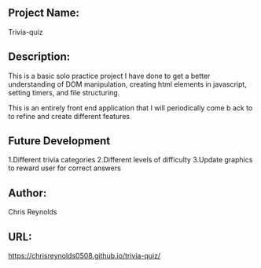 ## Project Name:
 Trivia-quiz

## Description:
This is a basic solo practice project I have done to get a better understanding of DOM manipulation, creating html elements in javascript, setting timers, and file structuring.  

This is an entirely front end application that I will periodically come b ack to to refine and create different features   

## Future Development
1.Different trivia categories
2.Different levels of difficulty 
3.Update graphics to reward user for correct answers 

## Author: 
Chris Reynolds

## URL:
https://chrisreynolds0508.github.io/trivia-quiz/